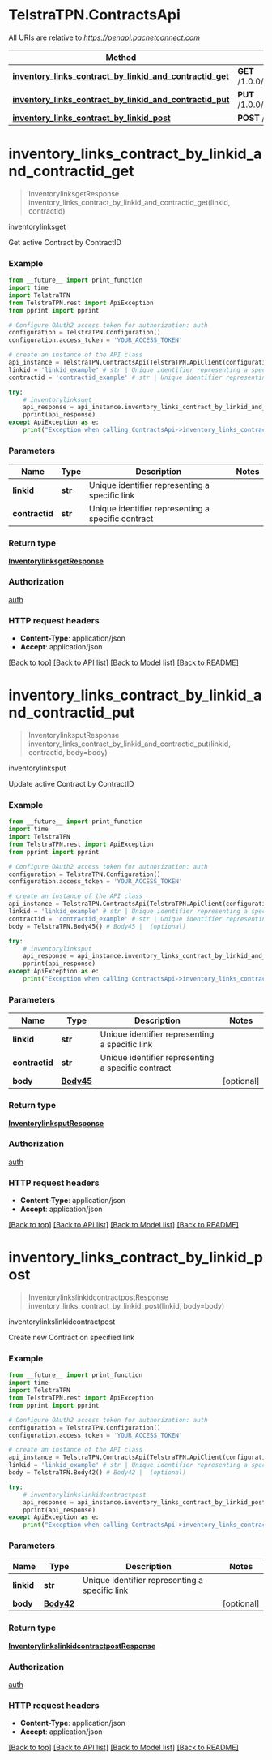 # TelstraTPN.ContractsApi

All URIs are relative to *https://penapi.pacnetconnect.com*

Method | HTTP request | Description
------------- | ------------- | -------------
[**inventory_links_contract_by_linkid_and_contractid_get**](ContractsApi.md#inventory_links_contract_by_linkid_and_contractid_get) | **GET** /1.0.0/inventory/links/{linkid}/contract/{contractid} | inventorylinksget
[**inventory_links_contract_by_linkid_and_contractid_put**](ContractsApi.md#inventory_links_contract_by_linkid_and_contractid_put) | **PUT** /1.0.0/inventory/links/{linkid}/contract/{contractid} | inventorylinksput
[**inventory_links_contract_by_linkid_post**](ContractsApi.md#inventory_links_contract_by_linkid_post) | **POST** /1.0.0/inventory/links/{linkid}/contract | inventorylinkslinkidcontractpost


# **inventory_links_contract_by_linkid_and_contractid_get**
> InventorylinksgetResponse inventory_links_contract_by_linkid_and_contractid_get(linkid, contractid)

inventorylinksget

Get active Contract by ContractID

### Example
```python
from __future__ import print_function
import time
import TelstraTPN
from TelstraTPN.rest import ApiException
from pprint import pprint

# Configure OAuth2 access token for authorization: auth
configuration = TelstraTPN.Configuration()
configuration.access_token = 'YOUR_ACCESS_TOKEN'

# create an instance of the API class
api_instance = TelstraTPN.ContractsApi(TelstraTPN.ApiClient(configuration))
linkid = 'linkid_example' # str | Unique identifier representing a specific link
contractid = 'contractid_example' # str | Unique identifier representing a specific contract

try:
    # inventorylinksget
    api_response = api_instance.inventory_links_contract_by_linkid_and_contractid_get(linkid, contractid)
    pprint(api_response)
except ApiException as e:
    print("Exception when calling ContractsApi->inventory_links_contract_by_linkid_and_contractid_get: %s\n" % e)
```

### Parameters

Name | Type | Description  | Notes
------------- | ------------- | ------------- | -------------
 **linkid** | **str**| Unique identifier representing a specific link | 
 **contractid** | **str**| Unique identifier representing a specific contract | 

### Return type

[**InventorylinksgetResponse**](InventorylinksgetResponse.md)

### Authorization

[auth](../README.md#auth)

### HTTP request headers

 - **Content-Type**: application/json
 - **Accept**: application/json

[[Back to top]](#) [[Back to API list]](../README.md#documentation-for-api-endpoints) [[Back to Model list]](../README.md#documentation-for-models) [[Back to README]](../README.md)

# **inventory_links_contract_by_linkid_and_contractid_put**
> InventorylinksputResponse inventory_links_contract_by_linkid_and_contractid_put(linkid, contractid, body=body)

inventorylinksput

Update active Contract by ContractID

### Example
```python
from __future__ import print_function
import time
import TelstraTPN
from TelstraTPN.rest import ApiException
from pprint import pprint

# Configure OAuth2 access token for authorization: auth
configuration = TelstraTPN.Configuration()
configuration.access_token = 'YOUR_ACCESS_TOKEN'

# create an instance of the API class
api_instance = TelstraTPN.ContractsApi(TelstraTPN.ApiClient(configuration))
linkid = 'linkid_example' # str | Unique identifier representing a specific link
contractid = 'contractid_example' # str | Unique identifier representing a specific contract
body = TelstraTPN.Body45() # Body45 |  (optional)

try:
    # inventorylinksput
    api_response = api_instance.inventory_links_contract_by_linkid_and_contractid_put(linkid, contractid, body=body)
    pprint(api_response)
except ApiException as e:
    print("Exception when calling ContractsApi->inventory_links_contract_by_linkid_and_contractid_put: %s\n" % e)
```

### Parameters

Name | Type | Description  | Notes
------------- | ------------- | ------------- | -------------
 **linkid** | **str**| Unique identifier representing a specific link | 
 **contractid** | **str**| Unique identifier representing a specific contract | 
 **body** | [**Body45**](Body45.md)|  | [optional] 

### Return type

[**InventorylinksputResponse**](InventorylinksputResponse.md)

### Authorization

[auth](../README.md#auth)

### HTTP request headers

 - **Content-Type**: application/json
 - **Accept**: application/json

[[Back to top]](#) [[Back to API list]](../README.md#documentation-for-api-endpoints) [[Back to Model list]](../README.md#documentation-for-models) [[Back to README]](../README.md)

# **inventory_links_contract_by_linkid_post**
> InventorylinkslinkidcontractpostResponse inventory_links_contract_by_linkid_post(linkid, body=body)

inventorylinkslinkidcontractpost

Create new Contract on specified link

### Example
```python
from __future__ import print_function
import time
import TelstraTPN
from TelstraTPN.rest import ApiException
from pprint import pprint

# Configure OAuth2 access token for authorization: auth
configuration = TelstraTPN.Configuration()
configuration.access_token = 'YOUR_ACCESS_TOKEN'

# create an instance of the API class
api_instance = TelstraTPN.ContractsApi(TelstraTPN.ApiClient(configuration))
linkid = 'linkid_example' # str | Unique identifier representing a specific link
body = TelstraTPN.Body42() # Body42 |  (optional)

try:
    # inventorylinkslinkidcontractpost
    api_response = api_instance.inventory_links_contract_by_linkid_post(linkid, body=body)
    pprint(api_response)
except ApiException as e:
    print("Exception when calling ContractsApi->inventory_links_contract_by_linkid_post: %s\n" % e)
```

### Parameters

Name | Type | Description  | Notes
------------- | ------------- | ------------- | -------------
 **linkid** | **str**| Unique identifier representing a specific link | 
 **body** | [**Body42**](Body42.md)|  | [optional] 

### Return type

[**InventorylinkslinkidcontractpostResponse**](InventorylinkslinkidcontractpostResponse.md)

### Authorization

[auth](../README.md#auth)

### HTTP request headers

 - **Content-Type**: application/json
 - **Accept**: application/json

[[Back to top]](#) [[Back to API list]](../README.md#documentation-for-api-endpoints) [[Back to Model list]](../README.md#documentation-for-models) [[Back to README]](../README.md)

